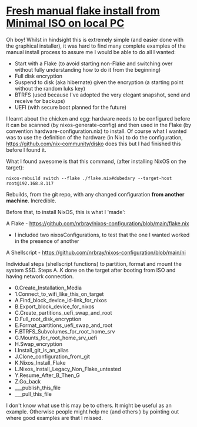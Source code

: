 # [Fresh manual flake install from Minimal ISO on local PC](https://github.com/nrbray/nixos-configuration/blob/main/README.md)

Oh boy!  Whilst in hindsight this is extremely simple (and easier done with the graphical installer), it was hard to find many complete examples of the manual install process to assure me I would be able to do all I wanted:

  - Start with a Flake (to avoid starting non-Flake and switching over without fully understanding how to do it from the beginning)
  - Full disk encryption
  - Suspend to disk (aka hibernate) given the encryption (a starting point without the random luks key)
  - BTRFS (used because I've adopted the very elegant snapshot, send and receive for backups)
  - UEFI (with secure boot planned for the future)

I learnt about the chicken and egg: hardware needs to be configured before it can be scanned (by nixos-generate-config) and then used in the Flake (by convention hardware-configuration.nix) to install.  Of course what I wanted was to use the definition of the hardware (in Nix) to do the configuration, https://github.com/nix-community/disko does this but I had finished this before I found it.

What I found awesome is that this command, (after installing NixOS on the target):

```nixos-rebuild switch --flake ./flake.nix#dubedary --target-host root@192.168.8.117```

Rebuilds, from the git repo, with any changed configuration **from another machine**.  Incredible. 

Before that, to install NixOS, this is what I 'made':

A Flake - https://github.com/nrbray/nixos-configuration/blob/main/flake.nix

  - I included two nixosConfigurations, to test that the one I wanted worked in the presence of another  

A Shellscript - https://github.com/nrbray/nixos-configuration/blob/main/ni

Individual steps (shellscript functions) to partition, format and mount the system SSD.  Steps A..K done on the target after booting from ISO and having network connection.

  - 0.Create_Installation_Media
  - 1.Connect_to_wifi_like_this_on_target
  - A.Find_block_device_id-link_for_nixos
  - B.Export_block_device_for_nixos
  - C.Create_partitions_uefi_swap_and_root
  - D.Full_root_disk_encryption
  - E.Format_partitions_uefi_swap_and_root
  - F.BTRFS_Subvolumes_for_root_home_srv
  - G.Mounts_for_root_home_srv_uefi
  - H.Swap_encryption
  - I.Install_git_is_an_alias
  - J.Clone_configuration_from_git
  - K.Nixos_Install_Flake
  - L.Nixos_Install_Legacy_Non_Flake_untested
  - Y.Resume_After_B_Then_G
  - Z.Go_back
  - ___publish_this_file
  - ___pull_this_file

I don't know what use this may be to others.  It might be useful as an example.  Otherwise people might help me (and others ) by pointing out where good examples are that I missed.
